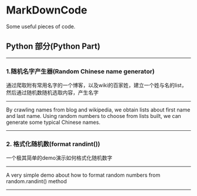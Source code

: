 # MarkDownCode
Some useful pieces of code.

## Python 部分(Python Part)

---


### 1.随机名字产生器(Random Chinese name generator)

通过爬取附有常用名字的一个博客，以及wiki的百家姓，建立一个姓与名的list，然后通过随机数随机选取内容，产生名字

---

By crawling names from blog and wikipedia, we obtain lists about first name and last name. Using random numbers to choose from lists built, we can generate some typical Chinese names.

---

### 2. 格式化随机数(format randint())

一个极其简单的demo演示如何格式化随机数字

---

A very simple demo about how to format random numbers from random.randint() method

---
